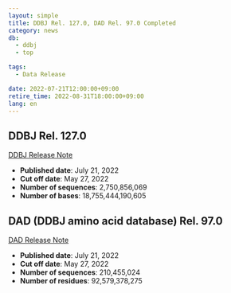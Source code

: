 ```yaml
---
layout: simple
title: DDBJ Rel. 127.0, DAD Rel. 97.0 Completed
category: news
db:
  - ddbj
  - top

tags:
  - Data Release

date: 2022-07-21T12:00:00+09:00
retire_time: 2022-08-31T18:00:00+09:00
lang: en
---
```


## DDBJ Rel. 127.0
[DDBJ Release Note](https://ddbj.nig.ac.jp/public/ddbj_database/release_note_archive/ddbj/ddbjrel.127.txt)
- **Published date**: July 21, 2022    
- **Cut off date**: May 27, 2022    
- **Number of sequences**:  2,750,856,069    
- **Number of bases**: 18,755,444,190,605    

## DAD (DDBJ amino acid database) Rel. 97.0
[DAD Release Note](https://ddbj.nig.ac.jp/public/ddbj_database/release_note_archive/dad/dadrel.97.txt)
- **Published date**: July 21, 2022    
- **Cut off date**: May 27, 2022    
- **Number of sequences**: 210,455,024    
- **Number of residues**: 92,579,378,275    

